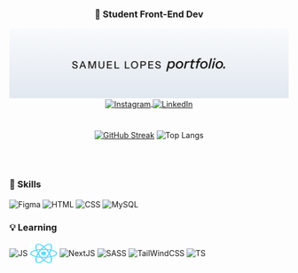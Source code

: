 <div align="center">

### 📖 Student Front-End Dev
<a href="https://samuellopes-portfolio.vercel.app">
  <img align="center" alt="Portfolio Cover" src="assets/cover.png">
</a>

<br>

<a href="https://www.instagram.com/samuel.llp/">
  <img align="center" alt="Instagram" height="40" width="40" src=https://seeklogo.com/images/I/instagram-new-2016-logo-D9D42A0AD4-seeklogo.com.png>
</a>
<a href="https://www.linkedin.com/in/samuel-lopes-28b184232/">
  <img align="center" alt="LinkedIn" height="40" width="50" src="https://cdn.jsdelivr.net/gh/devicons/devicon/icons/linkedin/linkedin-original.svg">
</a>

<br>

#

  [![GitHub Streak](https://streak-stats.demolab.com?user=samuel-llp&theme=omni&hide_border=true&date_format=j%2Fn%5B%2FY%5D&mode=weekly&card_width=575)](https://git.io/streak-stats)
  ![Top Langs](https://github-readme-stats.vercel.app/api/top-langs/?username=samuel-llp&layout=compact&hide_border=true&theme=omni)

</div><br>

#

### 📌 Skills

<div style="display: inline_block">
  <img align="center" alt="Figma" height="40" width="50" src="https://cdn.jsdelivr.net/gh/devicons/devicon/icons/figma/figma-original.svg">
  <img align="center" alt="HTML" height="40" width="50" src="https://cdn.jsdelivr.net/gh/devicons/devicon/icons/html5/html5-original.svg">
  <img align="center" alt="CSS" height="40" width="50" src="https://cdn.jsdelivr.net/gh/devicons/devicon/icons/css3/css3-original.svg">
  <img align="center" alt="MySQL" height="40" width="50" src="https://cdn.jsdelivr.net/gh/devicons/devicon/icons/mysql/mysql-original.svg">
</div>

### 💡 Learning

<div style="display: inline_block">
  <img align="center" alt="JS" height="40" width="50" src="https://cdn.jsdelivr.net/gh/devicons/devicon/icons/javascript/javascript-original.svg">
  <img align="center" alt="React" height="40" width="50" src="https://raw.githubusercontent.com/devicons/devicon/master/icons/react/react-original.svg">
  <img align="center" alt="NextJS" height="40" width="50" src="https://cdn.jsdelivr.net/gh/devicons/devicon/icons/nextjs/nextjs-original.svg">
  <img align="center" alt="SASS" height="40" width="50" src="https://cdn.jsdelivr.net/gh/devicons/devicon/icons/sass/sass-original.svg">
  <img align="center" alt="TailWindCSS" height="40" width="50"  src="https://cdn.jsdelivr.net/gh/devicons/devicon/icons/tailwindcss/tailwindcss-plain.svg">
  <img align="center" alt="TS" height="40" width="50" src="https://cdn.jsdelivr.net/gh/devicons/devicon/icons/typescript/typescript-original.svg">
</div><br>